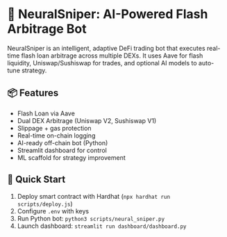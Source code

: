 # 🧠 NeuralSniper: AI-Powered Flash Arbitrage Bot

NeuralSniper is an intelligent, adaptive DeFi trading bot that executes real-time flash loan arbitrage across multiple DEXs. It uses Aave for flash liquidity, Uniswap/Sushiswap for trades, and optional AI models to auto-tune strategy.

## 📦 Features
- Flash Loan via Aave
- Dual DEX Arbitrage (Uniswap V2, Sushiswap V1)
- Slippage + gas protection
- Real-time on-chain logging
- AI-ready off-chain bot (Python)
- Streamlit dashboard for control
- ML scaffold for strategy improvement

## 🚀 Quick Start
1. Deploy smart contract with Hardhat (`npx hardhat run scripts/deploy.js`)
2. Configure `.env` with keys
3. Run Python bot: `python3 scripts/neural_sniper.py`
4. Launch dashboard: `streamlit run dashboard/dashboard.py`
